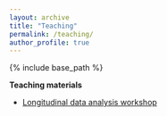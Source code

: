 ```yaml
---
layout: archive
title: "Teaching"
permalink: /teaching/
author_profile: true
---
```


{% include base_path %}

**Teaching materials**  
* [Longitudinal data analysis workshop](https://github.com/kwesterman/lda-workshop)
